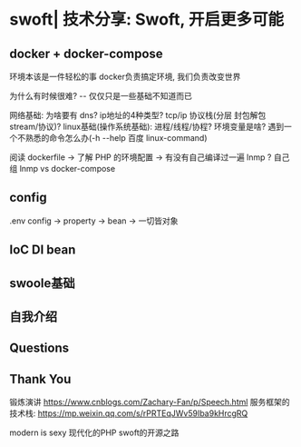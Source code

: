 # swoft| 技术分享: Swoft, 开启更多可能

## docker + docker-compose

环境本该是一件轻松的事
docker负责搞定环境, 我们负责改变世界

为什么有时候很难? -- 仅仅只是一些基础不知道而已

网络基础: 为啥要有 dns? ip地址的4种类型? tcp/ip 协议栈(分层 封包解包 stream/协议)?
linux基础(操作系统基础): 进程/线程/协程? 环境变量是啥? 遇到一个不熟悉的命令怎么办(-h --help 百度 linux-command)

阅读 dockerfile -> 了解 PHP 的环境配置 -> 有没有自己编译过一遍 lnmp ? 自己组 lnmp vs docker-compose

## config

.env
config -> property -> bean -> 一切皆对象

## IoC DI bean

## swoole基础

## 自我介绍

## Questions

## Thank You

锻炼演讲 https://www.cnblogs.com/Zachary-Fan/p/Speech.html
服务框架的技术栈: https://mp.weixin.qq.com/s/rPRTEqJWv59Iba9kHrcgRQ

modern is sexy
现代化的PHP
swoft的开源之路